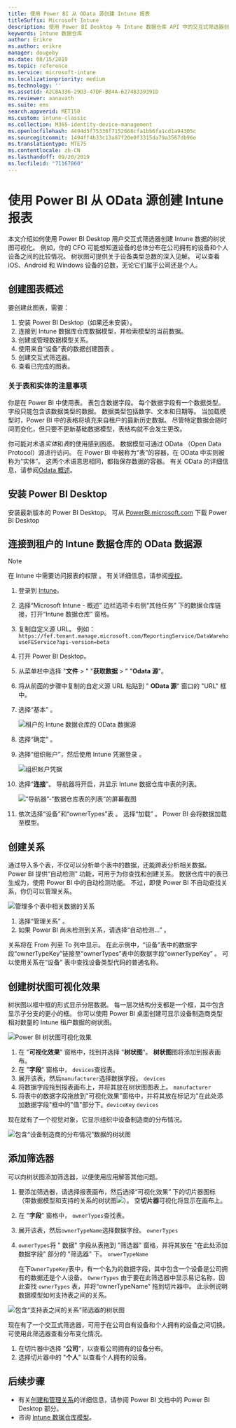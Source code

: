 ```yaml
---
title: 使用 Power BI 从 OData 源创建 Intune 报表
titleSuffix: Microsoft Intune
description: 使用 Power BI Desktop 与 Intune 数据仓库 API 中的交互式筛选器创建树状图可视化效果。
keywords: Intune 数据仓库
author: Erikre
ms.author: erikre
manager: dougeby
ms.date: 08/15/2019
ms.topic: reference
ms.service: microsoft-intune
ms.localizationpriority: medium
ms.technology: ''
ms.assetid: A2C8A336-29D3-47DF-BB4A-62748339391D
ms.reviewer: aanavath
ms.suite: ems
search.appverid: MET150
ms.custom: intune-classic
ms.collection: M365-identity-device-management
ms.openlocfilehash: 4494d5f75336f7152668cfa1bb6fa1cd1a94305c
ms.sourcegitcommit: 1494ff4b33c13a87f20e0f3315da79a3567db96e
ms.translationtype: MTE75
ms.contentlocale: zh-CN
ms.lasthandoff: 09/20/2019
ms.locfileid: "71167860"
---
```

# <a name="create-an-intune-report-from-the-odata-feed-with-power-bi"></a>使用 Power BI 从 OData 源创建 Intune 报表

本文介绍如何使用 Power BI Desktop 用户交互式筛选器创建 Intune 数据的树状图可视化。 例如，你的 CFO 可能想知道设备的总体分布在公司拥有的设备和个人设备之间的比较情况。 树状图可提供关于设备类型总数的深入见解。 可以查看 iOS、Android 和 Windows 设备的总数，无论它们属于公司还是个人。

## <a name="overview-of-creating-the-chart"></a>创建图表概述

要创建此图表，需要：
1. 安装 Power BI Desktop（如果还未安装）。
2. 连接到 Intune 数据库仓库数据模型，并检索模型的当前数据。
3. 创建或管理数据模型关系。
4. 使用来自“设备”表的数据创建图表  。
5. 创建交互式筛选器。
6. 查看已完成的图表。

### <a name="a-note-about-tables-and-entities"></a>关于表和实体的注意事项

你是在 Power BI 中使用表。 表包含数据字段。 每个数据字段有一个数据类型。 字段只能包含该数据类型的数据。 数据类型包括数字、文本和日期等。 当加载模型时，Power BI 中的表格将填充来自租户的最新历史数据。 尽管特定数据会随时间而变化，但只要不更新基础数据模型，表结构就不会发生更改。

你可能对术语*实体*和*表*的使用感到困惑。 数据模型可通过 OData （Open Data Protocol）源进行访问。 在 Power BI 中被称为“表”的容器，在 OData 中实则被称为“实体”。 这两个术语意思相同，都指保存数据的容器。 有关 OData 的详细信息，请参阅[Odata 概述](/odata/overview)。

## <a name="install-power-bi-desktop"></a>安装 Power BI Desktop

安装最新版本的 Power BI Desktop。 可从 [PowerBI.microsoft.com](https://powerbi.microsoft.com/desktop) 下载 Power BI Desktop

## <a name="connect-to-the-odata-feed-for-the-intune-data-warehouse-for-your-tenant"></a>连接到租户的 Intune 数据仓库的 OData 数据源

> [!Note]  
> 在 Intune 中需要访问报表的权限  。 有关详细信息，请参阅[授权](reports-api-url.md)。

1. 登录到 [Intune](https://go.microsoft.com/fwlink/?linkid=2090973)。
2. 选择“Microsoft Intune - 概述”  边栏选项卡右侧“其他任务”  下的数据仓库链接，打开“Intune 数据仓库”  窗格。
3. 复制自定义源 URL。 例如：`https://fef.tenant.manage.microsoft.com/ReportingService/DataWarehouseFEService?api-version=beta`
4. 打开 Power BI Desktop。
5. 从菜单栏中选择 "**文件** > " "**获取数据** > " "**Odata 源**"。
6. 将从前面的步骤中复制的自定义源 URL 粘贴到 " **OData 源**" 窗口的 "URL" 框中。
7. 选择“基本”  。

    ![租户的 Intune 数据仓库的 OData 数据源](media/reports-create-01-odatafeed.png)

8. 选择“确定”  。
9. 选择“组织帐户”，然后使用 Intune 凭据登录  。

    ![组织帐户凭据](media/reports-create-02-org-account.png)

10. 选择“**连接**”。 导航器将开启，并显示 Intune 数据仓库中表的列表。

    ![“导航器”-“数据仓库表的列表”的屏幕截图](media/reports-create-02-loadentities.png)

11. 依次选择“设备”和“ownerTypes”表   。  选择“加载”  。 Power BI 会将数据加载至模型。

## <a name="create-a-relationship"></a>创建关系

通过导入多个表，不仅可以分析单个表中的数据，还能跨表分析相关数据。 Power BI 提供“自动检测”  功能，可用于为你查找和创建关系。 数据仓库中的表已生成为，使用 Power BI 中的自动检测功能。 不过，即使 Power BI 不自动查找关系，你仍可以管理关系。

![管理多个表中相关数据的关系](media/reports-create-03-managerelationships.png)

1. 选择“管理关系”  。
2. 如果 Power BI 尚未检测到关系，请选择“自动检测...”  。

关系将在 From 列至 To 列中显示。 在此示例中，“设备”表中的数据字段“ownerTypeKey”链接至“ownerTypes”表中的数据字段“ownerTypeKey”     。 可以使用关系在“设备”  表中查找设备类型代码的普通名称。

## <a name="create-a-treemap-visualization"></a>创建树状图可视化效果

树状图以框中框的形式显示分层数据。 每一层次结构分支都是一个框，其中包含显示子分支的更小的框。 你可以使用 Power BI 桌面创建可显示设备制造商类型相对数量的 Intune 租户数据的树状图。

![Power BI 树状图可视化效果](media/reports-create-03-treemap.png)

1. 在 "**可视化效果**" 窗格中，找到并选择 "**树状图**"。 **树状图**图将添加到报表画布。
2. 在 "**字段**" 窗格中， `devices`查找表。
3. 展开该表，然后`manufacturer`选择数据字段。 `devices`
4. 将数据字段拖到报表画布上，并将其放在树状图图表上。  `manufacturer`
5.    将表中的数据字段拖放到"可视化效果"窗格中，并将其放在标记为"在此处添加数据字段"框中的"值"部分下。`deviceKey` `devices`  

现在就有了一个视觉对象，它显示组织中设备制造商的分布情况。

![包含“设备制造商的分布情况”数据的树状图](media/reports-create-06-treemapwdata.png)

## <a name="add-a-filter"></a>添加筛选器

可以向树状图添加筛选器，以便使用应用解答其他问题。

1. 要添加筛选器，请选择报表画布，然后选择“可视化效果”  下的切片器图标  （带数据模型和支持的关系的树状图![](media/reports-create-slicer.png)）。 空**切片器**可视化将显示在画布上。
2. 在 "**字段**" 窗格中， `ownerTypes`查找表。
3. 展开该表，然后`ownerTypeName`选择数据字段。 `ownerTypes`
4. `ownerTypes`将 "    数据" 字段从表拖到 "筛选器" 窗格，并将其放在 "在此处添加数据字段" 部分的 "筛选器" 下。 `onwerTypeName`  

   在下`OwnerTypeKey`表中，有一个名为的数据字段，其中包含一个设备是公司拥有的数据还是个人设备。 `OwnerTypes` 由于要在此筛选器中显示易记名称，因此查找 `ownerTypes` 表，并将“ownerTypeName”  拖到切片器中。 此示例说明数据模型如何支持表之间的关系。

![包含“支持表之间的关系”筛选器的树状图](media/reports-create-08_ownertype.png)

现在有了一个交互式筛选器，可用于在公司自有设备和个人拥有的设备之间切换。 可使用此筛选器查看分布变化情况。

1. 在切片器中选择 "**公司**"，以查看公司拥有的设备分布。
2. 选择切片器中的 "**个人**" 以查看个人拥有的设备。

## <a name="next-steps"></a>后续步骤

- 有关[创建和管理关系](https://powerbi.microsoft.com/documentation/powerbi-desktop-create-and-manage-relationships/)的详细信息，请参阅 Power BI 文档中的 Power BI Desktop 部分。
- 咨询 [Intune 数据仓库模型](reports-ref-data-model.md)。
